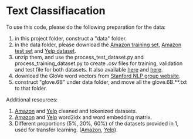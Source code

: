 # Text Classifiacation

To use this code, please do the following preparation for the data:

1. in this project folder, construct a "data" folder.
2. in the data folder, please download the [Amazon training set](https://drive.google.com/file/d/0Bz8a_Dbh9QhbZEwyekt6Q08zMFE/view), [Amazon test set](https://drive.google.com/file/d/0Bz8a_Dbh9QhbVVlPUHFNWTQ4c0k/view) and [Yelp dataset](https://drive.google.com/drive/folders/0Bz8a_Dbh9Qhbfll6bVpmNUtUcFdjYmF2SEpmZUZUcVNiMUw1TWN6RDV3a0JHT3kxLVhVR2M).
3. unzip them, and use the process_test_dataset.py and process_training_dataset.py to create .csv files for training, validation and test file for both datasets. It also available [here](https://drive.google.com/file/d/1-g95Kfl2aidPhpeA_DNEJLtqHd60uktp/view?usp=sharing) and [here](https://drive.google.com/file/d/11kN2iPvC-7Ly2zG9fOvP-u1Yrrc8-vmr/view?usp=sharing).
4. download the GloVe word vectors from [Stanford NLP group website](http://nlp.stanford.edu/data/glove.6B.zip).
5. construct "glove.6B" under data folder, and move all the glove.6B.\*\*.txt to that folder.

Additional resources:

1. [Amazon](https://drive.google.com/file/d/14K7Nk_pysCmm5EIP9AX6dAdk13bWrO0r/view?usp=sharing) and [Yelp](https://drive.google.com/file/d/1qhFHFnCeRSjgWFlAye1n76sjZUaXyO2J/view?usp=sharing) cleaned and tokenized datasets.
2. [Amazon](https://drive.google.com/file/d/1e---JP3vnaJ8uEaTX27JzMb3qDOixitB/view?usp=sharing) and [Yelp](https://drive.google.com/file/d/1T3yXU9fQUEOrqTz15aLrTf347q4-ujNj/view?usp=sharing) word2idx and word embedding matrix. 
3. Different proportions (5%, 20%, 60%) of the datasets provided in 1, used for transfer learning. ([Amazon](https://drive.google.com/file/d/1bhohvpuX9CIDNZiWIIP2UtqukUrAMPc6/view?usp=sharing), [Yelp](https://drive.google.com/file/d/1PQFLpes6roqM9-toYhqehYnjQ8p9gPsE/view?usp=sharing)).
